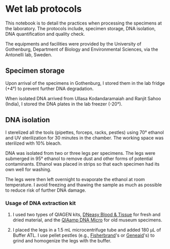 # Wet lab protocols
This notebook is to detail the practices when processing the specimens at the laboratory. The protocols include, specimen storage, DNA isolation, DNA quantification and quality check.

The equipments and facilities were provided by the University of Gothenburg, Department of Biology and Environmental Sciences, via the Antonelli lab, Sweden.

## Specimen storage
Upon arrival of the specimens in Gothenburg, I stored them in the lab fridge (+4&deg;) to prevent further DNA degradation.

When isolated DNA arrived from Ullasa Kodandaramaiah and Ranjit Sahoo (India), I stored the DNA plates in the lab freezer (-20&deg;).

## DNA isolation
I sterelized all the tools (pipettes, forceps, racks, pestles) using 70&deg; ethanol and UV sterilization for 30 minutes in the chamber. The working space was sterilized with 10% bleach.

DNA was isolated from two or three legs per specimens. The legs were submerged in 95&deg; ethanol to remove dust and other forms of potential contaminants. Ethanol was placed in strips so that each specimen had its own well for washing.

The legs were then left overnight to evaporate the ethanol at room temperature. I avoid freezing and thawing the sample as much as possible to reduce risk of further DNA damage.

### Usage of DNA extraction kit
1. I used two types of QIAGEN kits, [DNeasy Blood & Tissue](https://www.qiagen.com/us/products/discovery-and-translational-research/dna-rna-purification/dna-purification/genomic-dna/dneasy-blood-and-tissue-kit/#orderinginformation) for fresh and dried material, and the [QIAamp DNA Micro](https://www.qiagen.com/us/shop/pcr/qiaamp-dna-micro-kit/) for old museum specimens.

2. I placed the legs in a 1.5 mL microcentrifuge tube and added 180 μL of Buffer ATL. I use pellet pestles (e.g., [Fisherbrand](https://www.fishersci.com/shop/products/fisherbrand-rnase-free-disposable-pellet-pestles-2/p-4246531)'s or [Geneaid](http://www.geneaid.com/products/laboratory-supplies/micropestle)'s) to grind and homogenize the legs with the buffer.

